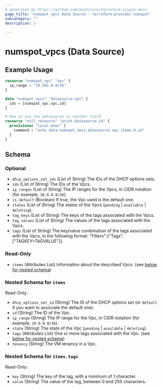```yaml
---
# generated by https://github.com/hashicorp/terraform-plugin-docs
page_title: "numspot_vpcs Data Source - terraform-provider-numspot"
subcategory: ""
description: |-
  
---
```


# numspot_vpcs (Data Source)



## Example Usage

```terraform
resource "numspot_vpc" "vpc" {
  ip_range = "10.101.0.0/16"
}

data "numspot_vpcs" "datasource-vpc" {
  ids = [numspot_vpc.vpc.id]
}

# How to use the datasource in another field
resource "null_resource" "print-datasource-id" {
  provisioner "local-exec" {
    command = "echo data.numspot_vpcs.datasource-vpc.items.0.id"
  }
}
```

<!-- schema generated by tfplugindocs -->
## Schema

### Optional

- `dhcp_options_set_ids` (List of String) The IDs of the DHCP options sets.
- `ids` (List of String) The IDs of the Vpcs.
- `ip_ranges` (List of String) The IP ranges for the Vpcs, in CIDR notation (for example, `10.0.0.0/16`).
- `is_default` (Boolean) If true, the Vpc used is the default one.
- `states` (List of String) The states of the Vpcs (`pending` \| `available` \| `deleting`).
- `tag_keys` (List of String) The keys of the tags associated with the Vpcs.
- `tag_values` (List of String) The values of the tags associated with the Vpcs.
- `tags` (List of String) The key/value combination of the tags associated with the Vpcs, in the following format: &quot;Filters&quot;:{&quot;Tags&quot;:[&quot;TAGKEY=TAGVALUE&quot;]}.

### Read-Only

- `items` (Attributes List) Information about the described Vpcs. (see [below for nested schema](#nestedatt--items))

<a id="nestedatt--items"></a>
### Nested Schema for `items`

Read-Only:

- `dhcp_options_set_id` (String) The ID of the DHCP options set (or `default` if you want to associate the default one).
- `id` (String) The ID of the Vpc.
- `ip_range` (String) The IP range for the Vpc, in CIDR notation (for example, `10.0.0.0/16`).
- `state` (String) The state of the Vpc (`pending` \| `available` \| `deleting`).
- `tags` (Attributes List) One or more tags associated with the Vpc. (see [below for nested schema](#nestedatt--items--tags))
- `tenancy` (String) The VM tenancy in a Vpc.

<a id="nestedatt--items--tags"></a>
### Nested Schema for `items.tags`

Read-Only:

- `key` (String) The key of the tag, with a minimum of 1 character.
- `value` (String) The value of the tag, between 0 and 255 characters.
